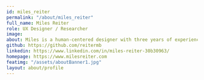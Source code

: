 ```yaml
---
id: miles_reiter
permalink: "/about/miles_reiter"
full_name: Miles Reiter
role: UX Designer / Researcher
image:
about: Miles is a human-centered designer with three years of experience working with a variety of early-stage startups across both Design and Product Management. He's passionate about leveraging and scaling user research to better target meaningful outcomes for users and to ensure every part of an experience plays its role in helping to attain them. Outside of work Miles can often be found dabbling in music production and photography, or diving into his ever-in-rotation stacks of books.
github: https://github.com/reitermb
linkedin: https://www.linkedin.com/in/miles-reiter-30b30963/
homepage: https://www.milesreiter.com
featimg: "/assets/aboutBanner1.jpg"
layout: about/profile
---
```

